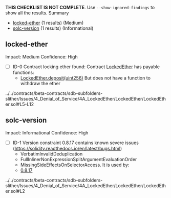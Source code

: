 **THIS CHECKLIST IS NOT COMPLETE**. Use `--show-ignored-findings` to show all the results.
Summary
 - [locked-ether](#locked-ether) (1 results) (Medium)
 - [solc-version](#solc-version) (1 results) (Informational)
## locked-ether
Impact: Medium
Confidence: High
 - [ ] ID-0
Contract locking ether found:
	Contract [LockedEther](../../contracts/beta-contracts/sdb-subfolders-slither/Issues/4_Denial_of_Service/4A_LockedEther/LockedEther/LockedEther.sol#L5-L12) has payable functions:
	 - [LockedEther.deposit(uint256)](../../contracts/beta-contracts/sdb-subfolders-slither/Issues/4_Denial_of_Service/4A_LockedEther/LockedEther/LockedEther.sol#L8-L11)
	But does not have a function to withdraw the ether

../../contracts/beta-contracts/sdb-subfolders-slither/Issues/4_Denial_of_Service/4A_LockedEther/LockedEther/LockedEther.sol#L5-L12


## solc-version
Impact: Informational
Confidence: High
 - [ ] ID-1
Version constraint 0.8.17 contains known severe issues (https://solidity.readthedocs.io/en/latest/bugs.html)
	- VerbatimInvalidDeduplication
	- FullInlinerNonExpressionSplitArgumentEvaluationOrder
	- MissingSideEffectsOnSelectorAccess.
It is used by:
	- [0.8.17](../../contracts/beta-contracts/sdb-subfolders-slither/Issues/4_Denial_of_Service/4A_LockedEther/LockedEther/LockedEther.sol#L2)

../../contracts/beta-contracts/sdb-subfolders-slither/Issues/4_Denial_of_Service/4A_LockedEther/LockedEther/LockedEther.sol#L2


